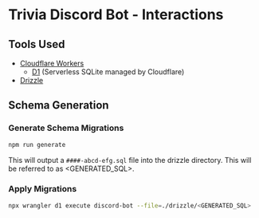 # Trivia Discord Bot - Interactions

## Tools Used

- [Cloudflare Workers](https://developers.cloudflare.com/workers/)
  - [D1](https://developers.cloudflare.com/d1/) (Serverless SQLite managed by Cloudflare)
- [Drizzle](https://orm.drizzle.team/docs/quick-sqlite/d1)

## Schema Generation

### Generate Schema Migrations

```bash
npm run generate
```

This will output a `####-abcd-efg.sql` file into the drizzle directory. This will be referred to as <GENERATED_SQL>.

### Apply Migrations

```bash
npx wrangler d1 execute discord-bot --file=./drizzle/<GENERATED_SQL>
```
